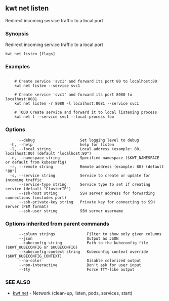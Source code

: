 ## kwt net listen

Redirect incoming service traffic to a local port

### Synopsis

Redirect incoming service traffic to a local port

```
kwt net listen [flags]
```

### Examples

```

	# Create service 'svc1' and forward its port 80 to localhost:80
	kwt net listen --service svc1

	# Create service 'svc1' and forward its port 8080 to localhost:8081
	kwt net listen -r 8080 -l localhost:8081 --service svc1

	# TODO Create service and forward it to local listening process
	kwt net l --service svc1 --local-process foo

```

### Options

```
      --debug                    Set logging level to debug
  -h, --help                     help for listen
  -l, --local string             Local address (example: 80, localhost:80) (default "localhost:80")
  -n, --namespace string         Specified namespace ($KWT_NAMESPACE or default from kubeconfig)
  -r, --remote string            Remote address (example: 80) (default "80")
  -s, --service string           Service to create or update for incoming traffic
      --service-type string      Service type to set if creating service (default "ClusterIP")
      --ssh-host string          SSH server address for forwarding connections (includes port)
      --ssh-private-key string   Private key for connecting to SSH server (PEM format)
      --ssh-user string          SSH server username
```

### Options inherited from parent commands

```
      --column strings              Filter to show only given columns
      --json                        Output as JSON
      --kubeconfig string           Path to the kubeconfig file ($KWT_KUBECONFIG or $KUBECONFIG)
      --kubeconfig-context string   Kubeconfig context override ($KWT_KUBECONFIG_CONTEXT)
      --no-color                    Disable colorized output
      --non-interactive             Don't ask for user input
      --tty                         Force TTY-like output
```

### SEE ALSO

* [kwt net](kwt_net.md)	 - Network (clean-up, listen, pods, services, start)

